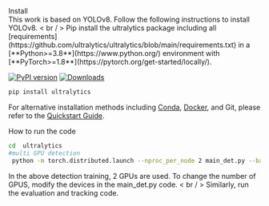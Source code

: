<summary>Install</summary>
This work is based on YOLOv8. Follow the following instructions to install YOLOv8. < br / > 
Pip install the ultralytics package including all [requirements](https://github.com/ultralytics/ultralytics/blob/main/requirements.txt) in a [**Python>=3.8**](https://www.python.org/) environment with [**PyTorch>=1.8**](https://pytorch.org/get-started/locally/).

[![PyPI version](https://badge.fury.io/py/ultralytics.svg)](https://badge.fury.io/py/ultralytics) [![Downloads](https://static.pepy.tech/badge/ultralytics)](https://pepy.tech/project/ultralytics)

```bash
pip install ultralytics
```

For alternative installation methods including [Conda](https://anaconda.org/conda-forge/ultralytics), [Docker](https://hub.docker.com/r/ultralytics/ultralytics), and Git, please refer to the [Quickstart Guide](https://docs.ultralytics.com/quickstart).

</details>
<summary>How to run the code</summary>

```bash
cd  ultralytics
#multi GPU detection
 python -m torch.distributed.launch --nproc_per_node 2 main_det.py --batch-size 64 --data coco.yaml --weights yolov5s.pt
```
In the above detection training, 2 GPUs are used. To change the number of GPUS, modify the devices in the main_det.py code. < br / > 
Similarly, run the evaluation and tracking code.
